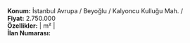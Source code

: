 ## 

**Konum:** İstanbul Avrupa / Beyoğlu / Kalyoncu Kulluğu Mah. /  
**Fiyat:** 2.750.000  
**Özellikler:**  |  m² |   
**İlan Numarası:** 
